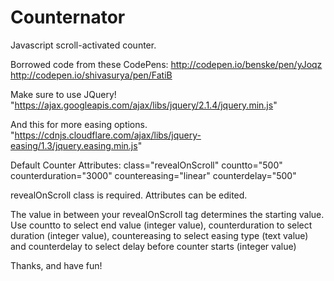 # Counternator
Javascript scroll-activated counter.

Borrowed code from these CodePens:
http://codepen.io/benske/pen/yJoqz
http://codepen.io/shivasurya/pen/FatiB


Make sure to use JQuery! "https://ajax.googleapis.com/ajax/libs/jquery/2.1.4/jquery.min.js"

And this for more easing options. "https://cdnjs.cloudflare.com/ajax/libs/jquery-easing/1.3/jquery.easing.min.js"

Default Counter Attributes: class="revealOnScroll" countto="500" counterduration="3000" countereasing="linear" counterdelay="500"

revealOnScroll class is required. Attributes can be edited.

The value in between your revealOnScroll tag determines the starting value. 
Use countto to select end value (integer value), 
counterduration to select duration (integer value), 
countereasing to select easing type (text value) 
and counterdelay to select delay before counter starts (integer value)

Thanks, and have fun!


